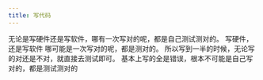 ```yaml
---
title: 写代码
---
```


无论是写硬件还是写软件，哪有一次写对的呢，都是自己测试测对的。
写硬件，还是写软件 哪可能是一次写对的呢，都是测对的。 所以写到一半的时候，无论写的对还是不对，就直接去测试即可。 基本上写的全是错误，根本不可能是自己写对的，都是测试测对的


